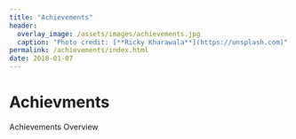 ```yaml
---
title: "Achievements"
header:
  overlay_image: /assets/images/achievements.jpg
  caption: "Photo credit: [**Ricky Kharawala**](https://unsplash.com)"
permalink: /achievements/index.html
date: 2018-01-07
---
```


# Achievments

Achievements Overview